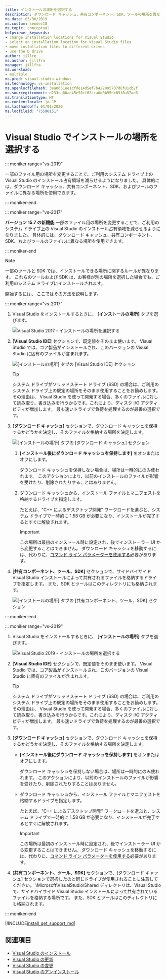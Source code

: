 ```yaml
---
title: インストールの場所を選択する
description: ダウンロード キャッシュ、共有コンポーネント、SDK、ツールの場所を異なるドライブに変更することによって、ご利用のシステム ドライブの Visual Studio インストール占有領域を減らす方法について説明します。 たとえば、いくつかのファイルを C ドライブから D ドライブに移動します。
ms.date: 03/30/2019
ms.custom: seodec18
ms.topic: conceptual
helpviewer_keywords:
- change installation locations for Visual Studio
- select an installation location for Visual Studio files
- move installation files to different drives
- use the D drive
author: jillre
ms.author: jillfra
manager: jillfra
ms.workload:
- multiple
ms.prod: visual-studio-windows
ms.technology: vs-installation
ms.openlocfilehash: 3ea0651ee1cfde14d5ef7b422095707d8f81cb2f
ms.sourcegitcommit: d233ca00ad45e50cf62cca0d0b95dc69f0a87ad6
ms.translationtype: HT
ms.contentlocale: ja-JP
ms.lasthandoff: 01/01/2020
ms.locfileid: "75590151"
---
```

# <a name="select-the-installation-locations-in-visual-studio"></a>Visual Studio でインストールの場所を選択する

::: moniker range="vs-2019"

一部のファイル用の場所を変更することで、ご利用のシステム ドライブ上の Visual Studio のインストール占有領域を減らせるようになりました。 具体的には、ダウンロード キャッシュ、共有コンポーネント、SDK、およびツールのファイルに異なる場所を使用できます。

::: moniker-end

::: moniker range="vs-2017"

**バージョン 15.7 の新機能**:一部のファイル用の場所を変更することで、ご利用のシステム ドライブ上の Visual Studio のインストール占有領域を減らせるようになりました。 具体的には、ダウンロード キャッシュ、共有コンポーネント、SDK、およびツールのファイルに異なる場所を使用できます。

::: moniker-end

   > [!NOTE]
   > 一部のツールと SDK では、インストールできる場所に関するルールが異なります。 これらのツールおよび SDK は、お客様が別の場所を選択した場合でも、ご利用のシステム ドライブにインストールされます。

開始するには、 ここではその方法を説明します。

::: moniker range="vs-2017"

1. Visual Studio をインストールするときに、 **[インストールの場所]** タブを選びます。

   ![Visual Studio 2017 - インストールの場所を選択する](media/vs-installation-locations.png "インストールの場所を選択します。")

1. **[Visual Studio IDE]** セクションで、既定値をそのまま使います。 Visual Studio では、コア製品がインストールされ、このバージョンの Visual Studio に固有のファイルが含まれます。

   ![[インストールの場所] タブの [Visual Studio IDE] セクション](media/vs-installation-locations-ide.png "[インストールの場所] タブの [Visual Studio IDE] セクションで、既定の設定をそのまま使用します。")

   > [!TIP]
   > システム ドライブがソリッドステート ドライブ (SSD) の場合は、ご利用のシステム ドライブ上の既定の場所をそのまま使用することをお勧めします。 その理由は、 Visual Studio を使って開発する場合、多くのファイルに対して読み取り、書き込みを行うからです。これにより、ディスク I/O アクティビティが増加します。 最も速いドライブで負荷を処理するのが最善の選択です。

1. **[ダウンロード キャッシュ]** セクションで、ダウンロード キャッシュを保持するかどうかを決定し、そのファイルを格納する場所を決定します。

     ![[インストールの場所] タブの [ダウンロード キャッシュ] セクション](media/vs-installation-locations-cache.png "インストール後にダウンロード キャッシュを保持するかどうかを選び、ファイルを格納するドライブを指定します。")

    1. **[インストール後にダウンロード キャッシュを保持します]** をオンまたはオフにします。

       ダウンロード キャッシュを保持しない場合は、場所は一時的にのみ使われます。 このアクションにより、以前のインストールのファイルが影響を受けたり、削除されたりすることはありません。

    1. ダウンロード キャッシュから、インストール ファイルとマニフェストを格納するドライブを指定します。

        たとえば、"C++ によるデスクトップ開発" ワークロードを選ぶと、システム ドライブで一時的に 1.58 GB が必要になり、インストールが完了するとすぐに解放されます。

       > [!IMPORTANT]
       > この場所は最初のインストール時に設定され、後でインストーラー UI から変更することはできません。 ダウンロード キャッシュを移動するには、代わりに、[コマンド ライン パラメーターを使用する](use-command-line-parameters-to-install-visual-studio.md)必要があります。

1. **[共有コンポーネント、ツール、SDK]** セクションで、サイドバイサイド Visual Studio インストールによって共有されるファイルを格納するドライブを指定します。 また、SDK とツールはこのディレクトリにも格納されます。

   ![[インストールの場所] タブの [共有コンポーネント、ツール、SDK] セクション](media/vs-installation-locations-shared.png "共有コンポーネント、ツール、SDK を格納する場所を指定します。")

::: moniker-end

::: moniker range="vs-2019"

1. Visual Studio をインストールするときに、 **[インストールの場所]** タブを選びます。

   ![Visual Studio 2019 - インストールの場所を選択する](media/vs-2019/vs-installer-installation-locations.png "インストールの場所を選択します。")

1. **[Visual Studio IDE]** セクションで、既定値をそのまま使います。 Visual Studio では、コア製品がインストールされ、このバージョンの Visual Studio に固有のファイルが含まれます。

   > [!TIP]
   > システム ドライブがソリッドステート ドライブ (SSD) の場合は、ご利用のシステム ドライブ上の既定の場所をそのまま使用することをお勧めします。 その理由は、 Visual Studio を使って開発する場合、多くのファイルに対して読み取り、書き込みを行うからです。これにより、ディスク I/O アクティビティが増加します。 最も速いドライブで負荷を処理するのが最善の選択です。

1. **[ダウンロード キャッシュ]** セクションで、ダウンロード キャッシュを保持するかどうかを決定し、そのファイルを格納する場所を決定します。

    * **[インストール後にダウンロード キャッシュを保持します]** をオンまたはオフにします。

       ダウンロード キャッシュを保持しない場合は、場所は一時的にのみ使われます。 このアクションにより、以前のインストールのファイルが影響を受けたり、削除されたりすることはありません。

    * ダウンロード キャッシュから、インストール ファイルとマニフェストを格納するドライブを指定します。

        たとえば、"C++ によるデスクトップ開発" ワークロードを選ぶと、システム ドライブで一時的に 1.58 GB が必要になり、インストールが完了するとすぐに解放されます。

       > [!IMPORTANT]
       > この場所は最初のインストール時に設定され、後でインストーラー UI から変更することはできません。 ダウンロード キャッシュを移動するには、代わりに、[コマンド ライン パラメーターを使用する](use-command-line-parameters-to-install-visual-studio.md)必要があります。

1. **[共有コンポーネント、ツール、SDK]** セクションで、[ダウンロード キャッシュ] セクションで選択したのと同じドライブが使用されることに注意してください。 \Microsoft\VisualStudio\Shared ディレクトリは、Visual Studio で、サイドバイサイド Visual Studio インストールによって共有されているファイルを格納する場所です。 また、SDK とツールはこのディレクトリにも格納されます。

::: moniker-end

[!INCLUDE[install_get_support_md](includes/install_get_support_md.md)]

## <a name="see-also"></a>関連項目

* [Visual Studio のインストール](install-visual-studio.md)
* [Visual Studio の更新](update-visual-studio.md)
* [Visual Studio の変更](update-visual-studio.md)
* [Visual Studio のアンインストール](uninstall-visual-studio.md)
